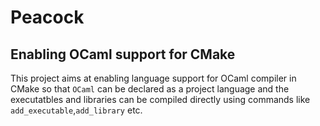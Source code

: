 # Peacock
Enabling OCaml support for CMake
--

This project aims at enabling language support for OCaml compiler in CMake so that `OCaml` can be declared as a project language and the executatbles and libraries can be compiled directly using commands like `add_executable`,`add_library` etc.
